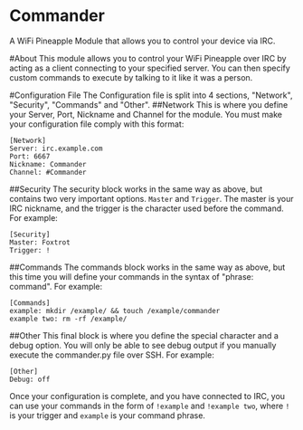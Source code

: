 # Commander
A WiFi Pineapple Module that allows you to control your device via IRC.

#About
This module allows you to control your WiFi Pineapple over IRC by acting as a client connecting to your specified server. You can then specify custom commands to execute by talking to it like it was a person.

#Configuration File
The Configuration file is split into 4 sections, "Network", "Security", "Commands" and "Other".
##Network
This is where you define your Server, Port, Nickname and Channel for the module. You must make your configuration file comply with this format:

```
[Network]
Server: irc.example.com
Port: 6667
Nickname: Commander
Channel: #Commander
```

##Security
The security block works in the same way as above, but contains two very important options. `Master` and `Trigger`. The master is your IRC nickname, and the trigger is the character used before the command. For example:
```
[Security]
Master: Foxtrot
Trigger: !
```

##Commands
The commands block works in the same way as above, but this time you will define your commands in the syntax of "phrase: command". For example:
```
[Commands]
example: mkdir /example/ && touch /example/commander
example two: rm -rf /example/
```

##Other
This final block is where you define the special character and a debug option. You will only be able to see debug output if you manually execute the commander.py file over SSH. For example:
```
[Other]
Debug: off
```

Once your configuration is complete, and you have connected to IRC, you can use your commands in the form of `!example` and `!example two`, where `!` is your trigger and `example` is your command phrase.
